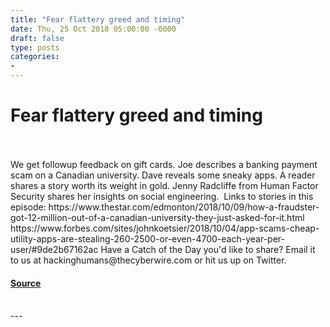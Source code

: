 ```yaml
---
title: "Fear flattery greed and timing"
date: Thu, 25 Oct 2018 05:00:00 -0000
draft: false
type: posts
categories: 
- 
---
```

# Fear flattery greed and timing

<br/>

<br/>
We get followup feedback on gift cards. Joe describes a banking payment scam on a Canadian university. Dave reveals some sneaky apps. A reader shares a story worth its weight in gold. Jenny Radcliffe from Human Factor Security shares her insights on social engineering.  Links to stories in this episode: https://www.thestar.com/edmonton/2018/10/09/how-a-fraudster-got-12-million-out-of-a-canadian-university-they-just-asked-for-it.html https://www.forbes.com/sites/johnkoetsier/2018/10/04/app-scams-cheap-utility-apps-are-stealing-260-2500-or-even-4700-each-year-per-user/#9de2b67162ac Have a Catch of the Day you'd like to share? Email it to us at hackinghumans@thecyberwire.com or hit us up on Twitter.

#### [Source](https://thecyberwire.com/podcasts/hacking-humans/22/notes)

<br/>
---
